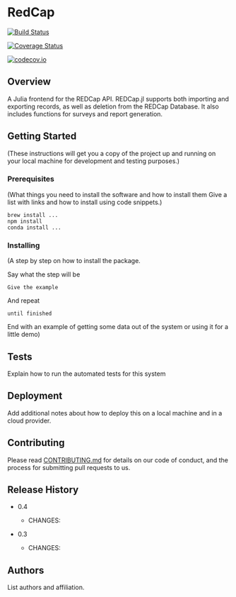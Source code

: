 # RedCap

[![Build Status](https://travis-ci.org/FLCN17/RedCap.jl.svg?branch=master)](https://travis-ci.org/FLCN17/RedCap.jl)

[![Coverage Status](https://coveralls.io/repos/FLCN17/RedCap.jl/badge.svg?branch=master&service=github)](https://coveralls.io/github/FLCN17/RedCap.jl?branch=master)

[![codecov.io](http://codecov.io/github/FLCN17/RedCap.jl/coverage.svg?branch=master)](http://codecov.io/github/FLCN17/RedCap.jl?branch=master)


## Overview

A Julia frontend for the REDCap API. REDCap.jl supports both importing and exporting records, as well as deletion from the REDCap Database. It also includes functions for surveys and report generation. 


## Getting Started

(These instructions will get you a copy of the project up and running on your local machine for development and testing purposes.)

### Prerequisites

(What things you need to install the software and how to install them
Give a list with links and how to install using code snippets.)

```
brew install ...
npm install
conda install ...
```

### Installing

(A step by step on how to install the package.

Say what the step will be

```
Give the example
```

And repeat

```
until finished
```

End with an example of getting some data out of the system or using it for a little demo)


## Tests

Explain how to run the automated tests for this system


## Deployment

Add additional notes about how to deploy this on a local machine and in a cloud provider.


## Contributing

Please read [CONTRIBUTING.md](https://gist.github.com/PurpleBooth/b24679402957c63ec426) for details on our code of conduct, and the process for submitting pull requests to us.

## Release History
- 0.4
  - CHANGES:  

- 0.3
  - CHANGES:


## Authors

List authors and affiliation.